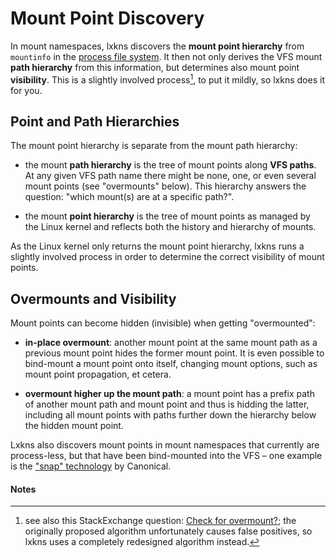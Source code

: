 # Mount Point Discovery

In mount namespaces, lxkns discovers the **mount point hierarchy** from
`mountinfo` in the [process file
system](https://man7.org/linux/man-pages/man5/proc.5.html). It then not only
derives the VFS mount **path hierarchy** from this information, but determines
also mount point **visibility**. This is a slightly involved process[^1], to put
it mildly, so lxkns does it for you.

## Point and Path Hierarchies

The mount point hierarchy is separate from the mount path hierarchy:

- the mount **path hierarchy** is the tree of mount points along **VFS paths**.
  At any given VFS path name there might be none, one, or even several mount
  points (see "overmounts" below). This hierarchy answers the question: "which
  mount(s) are at a specific path?".

- the mount **point hierarchy** is the tree of mount points as managed by the
  Linux kernel and reflects both the history and hierarchy of mounts.

As the Linux kernel only returns the mount point hierarchy, lxkns runs a
slightly involved process in order to determine the correct visibility of mount
points.

## Overmounts and Visibility

Mount points can become hidden (invisible) when getting "overmounted":

- **in-place overmount**: another mount point at the same mount path as a
  previous mount point hides the former mount point. It is even possible to
  bind-mount a mount point onto itself, changing mount options, such as mount
  point propagation, et cetera.

- **overmount higher up the mount path**: a mount point has a prefix path of
  another mount path and mount point and thus is hidding the latter, including
  all mount points with paths further down the hierarchy below the hidden mount
  point.

Lxkns also discovers mount points in mount namespaces that currently are
process-less, but that have been bind-mounted into the VFS – one example is the
["snap" technology](https://snapcraft.io/docs) by Canonical.

#### Notes

[^1]: see also this StackExchange question: [Check for
      overmount?](https://unix.stackexchange.com/questions/398983/check-for-overmount);
      the originally proposed algorithm unfortunately causes false positives, so
      lxkns uses a completely redesigned algorithm instead.
